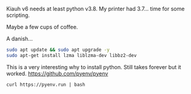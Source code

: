 Kiauh v6 needs at least python v3.8. My printer had 3.7... time for some scripting.

Maybe a few cups of coffee.

A danish...

```bash
sudo apt update && sudo apt upgrade -y
sudo apt-get install lzma liblzma-dev libbz2-dev
```

This is a very interesting why to install python. Still takes forever but it worked.
https://github.com/pyenv/pyenv

```
curl https://pyenv.run | bash
```


